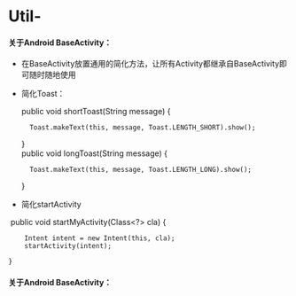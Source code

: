 # Util-
#### 关于Android BaseActivity：
* 在BaseActivity放置通用的简化方法，让所有Activity都继承自BaseActivity即可随时随地使用</br>
* 简化Toast：</br>


    public void shortToast(String message) {
  
        Toast.makeText(this, message, Toast.LENGTH_SHORT).show();
    }</br>
    public void longToast(String message) {

        Toast.makeText(this, message, Toast.LENGTH_LONG).show();
    }
    
* 简化startActivity  </br>

  public void startMyActivity(Class<?> cla) {
  
		Intent intent = new Intent(this, cla);
		startActivity(intent);
        
	}
    
#### 关于Android BaseActivity：
